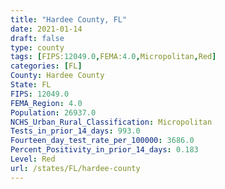 ```yaml
---
title: "Hardee County, FL"
date: 2021-01-14
draft: false
type: county
tags: [FIPS:12049.0,FEMA:4.0,Micropolitan,Red]
categories: [FL]
County: Hardee County
State: FL
FIPS: 12049.0
FEMA_Region: 4.0
Population: 26937.0
NCHS_Urban_Rural_Classification: Micropolitan
Tests_in_prior_14_days: 993.0
Fourteen_day_test_rate_per_100000: 3686.0
Percent_Positivity_in_prior_14_days: 0.183
Level: Red
url: /states/FL/hardee-county
---
```



